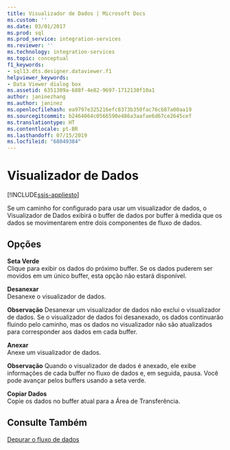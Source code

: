 ```yaml
---
title: Visualizador de Dados | Microsoft Docs
ms.custom: ''
ms.date: 03/01/2017
ms.prod: sql
ms.prod_service: integration-services
ms.reviewer: ''
ms.technology: integration-services
ms.topic: conceptual
f1_keywords:
- sql13.dts.designer.dataviewer.f1
helpviewer_keywords:
- Data Viewer dialog box
ms.assetid: 6351309a-688f-4e82-9697-1712130f10a1
author: janinezhang
ms.author: janinez
ms.openlocfilehash: ea9797e325216efc8373b350fac76cb87a00aa19
ms.sourcegitcommit: b2464064c0566590e486a3aafae6d67ce2645cef
ms.translationtype: HT
ms.contentlocale: pt-BR
ms.lasthandoff: 07/15/2019
ms.locfileid: "68049384"
---
```

# <a name="data-viewer"></a>Visualizador de Dados

[!INCLUDE[ssis-appliesto](../../includes/ssis-appliesto-ssvrpluslinux-asdb-asdw-xxx.md)]


  Se um caminho for configurado para usar um visualizador de dados, o Visualizador de Dados exibirá o buffer de dados por buffer à medida que os dados se movimentarem entre dois componentes de fluxo de dados.  
  
## <a name="options"></a>Opções  
 **Seta Verde**  
 Clique para exibir os dados do próximo buffer. Se os dados puderem ser movidos em um único buffer, esta opção não estará disponível.  
  
 **Desanexar**  
 Desanexe o visualizador de dados.  
  
 **Observação** Desanexar um visualizador de dados não exclui o visualizador de dados. Se o visualizador de dados foi desanexado, os dados continuarão fluindo pelo caminho, mas os dados no visualizador não são atualizados para corresponder aos dados em cada buffer.  
  
 **Anexar**  
 Anexe um visualizador de dados.  
  
 **Observação** Quando o visualizador de dados é anexado, ele exibe informações de cada buffer no fluxo de dados e, em seguida, pausa. Você pode avançar pelos buffers usando a seta verde.  
  
 **Copiar Dados**  
 Copie os dados no buffer atual para a Área de Transferência.  
  
## <a name="see-also"></a>Consulte Também  
 [Depurar o fluxo de dados](../../integration-services/troubleshooting/debugging-data-flow.md)  
  
  
